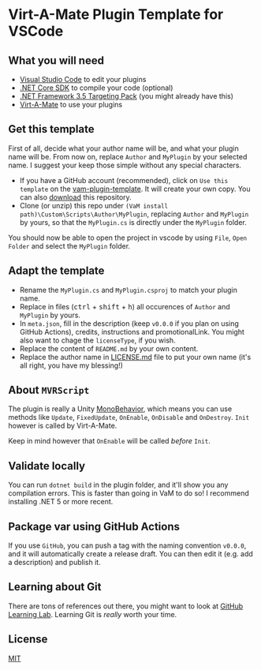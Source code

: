 # Virt-A-Mate Plugin Template for VSCode

## What you will need

- [Visual Studio Code](https://code.visualstudio.com/) to edit your plugins
- [.NET Core SDK](https://dotnet.microsoft.com/download) to compile your code (optional)
- [.NET Framework 3.5 Targeting Pack](https://stackoverflow.com/a/47621616/154480) (you might already have this)
- [Virt-A-Mate](https://www.patreon.com/meshedvr/) to use your plugins

## Get this template

First of all, decide what your author name will be, and what your plugin name will be. From now on, replace `Author` and `MyPlugin` by your selected name. I suggest your keep those simple without any special characters.

- If you have a GitHub account (recommended), click on `Use this template` on the [vam-plugin-template](https://github.com/acidbubbles/vam-plugin-template). It will create your own copy. You can also [download](https://github.com/acidbubbles/vam-plugin-template/archive/master.zip) this repository.
- Clone (or unzip) this repo under `(VaM install path)\Custom\Scripts\Author\MyPlugin`, replacing `Author` and `MyPlugin` by yours, so that the `MyPlugin.cs` is directly under the `MyPlugin` folder.

You should now be able to open the project in vscode by using `File`, `Open Folder` and select the `MyPlugin` folder.

## Adapt the template

- Rename the `MyPlugin.cs` and `MyPlugin.csproj` to match your plugin name.
- Replace in files (<kbd>ctrl</kbd> + <kbd>shift</kbd> + <kbd>h</kbd>) all occurences of `Author` and `MyPlugin` by yours.
- In `meta.json`, fill in the description (keep `v0.0.0` if you plan on using GitHub Actions), credits, instructions and promotionalLink. You might also want to chage the `licenseType`, if you wish.
- Replace the content of `README.md` by your own content.
- Replace the author name in [LICENSE.md](LICENSE.md) file to put your own name (it's all right, you have my blessing!)

## About `MVRScript`

The plugin is really a Unity [MonoBehavior](https://docs.unity3d.com/ScriptReference/MonoBehaviour.html), which means you can use methods like `Update`, `FixedUpdate`, `OnEnable`, `OnDisable` and `OnDestroy`. `Init` however is called by Virt-A-Mate.

Keep in mind however that `OnEnable` will be called _before_ `Init`.

## Validate locally

You can run `dotnet build` in the plugin folder, and it'll show you any compilation errors. This is faster than going in VaM to do so! I recommend installing .NET 5 or more recent.

## Package var using GitHub Actions

If you use `GitHub`, you can push a tag with the naming convention `v0.0.0`, and it will automatically create a release draft. You can then edit it (e.g. add a description) and publish it.

## Learning about Git

There are tons of references out there, you might want to look at [GitHub Learning Lab](https://lab.github.com/). Learning Git is _really_ worth your time.

## License

[MIT](LICENSE.md)
